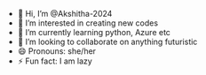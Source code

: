 - 👋 Hi, I’m @Akshitha-2024
- 👀 I’m interested in creating new codes
- 🌱 I’m currently learning python, Azure etc
- 💞️ I’m looking to collaborate on anything futuristic
- 😄 Pronouns: she/her
- ⚡ Fun fact: I am lazy

<!---
Akshitha-2024/Akshitha-2024 is a ✨ special ✨ repository because its `README.md` (this file) appears on your GitHub profile.
You can click the Preview link to take a look at your changes.
--->
